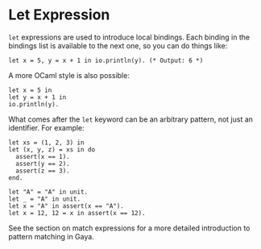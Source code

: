 # Let Expression

`let` expressions are used to introduce local bindings. Each binding in the
bindings list is available to the next one, so you can do things like:

```
let x = 5, y = x + 1 in io.println(y). (* Output: 6 *)
```

A more OCaml style is also possible:

```
let x = 5 in
let y = x + 1 in
io.println(y).
```

What comes after the `let` keyword can be an arbitrary pattern, not just an
identifier. For example:

```
let xs = (1, 2, 3) in
let (x, y, z) = xs in do
  assert(x == 1).
  assert(y == 2).
  assert(z == 3).
end.

let "A" = "A" in unit.
let _ = "A" in unit.
let x = "A" in assert(x == "A").
let x = 12, 12 = x in assert(x == 12).
```

See the section on match expressions for a more detailed introduction to
pattern matching in Gaya.
